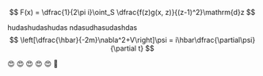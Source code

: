 $$
F(x) = \dfrac{1}{2\pi i}\oint_S \dfrac{f(z)g(x, z)}{(z-1)^2}\mathrm{d}z
$$

hudashudashudas ndasudhasudashdas  
$$
\left[\dfrac{\hbar}{-2m}\nabla^2+V\right]\psi = i\hbar\dfrac{\partial\psi}{\partial t}
$$


:heart_eyes: :heart_eyes: :heart_eyes: :heart_eyes: :heart_eyes: :hear_no_evil:
